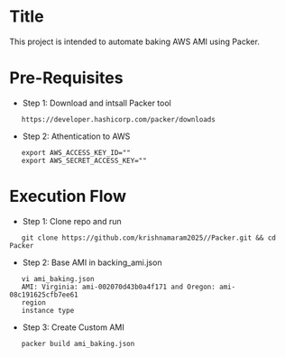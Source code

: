 # Title
This project is intended to automate baking AWS AMI using Packer.

# Pre-Requisites
* Step 1: Download and intsall Packer tool
```
   https://developer.hashicorp.com/packer/downloads
```
* Step 2: Athentication to AWS
```
   export AWS_ACCESS_KEY_ID=""
   export AWS_SECRET_ACCESS_KEY=""
```

# Execution Flow
* Step 1: Clone repo and run 
```
   git clone https://github.com/krishnamaram2025//Packer.git && cd Packer
```
* Step 2: Base AMI in backing_ami.json 
```
   vi ami_baking.json
   AMI: Virginia: ami-002070d43b0a4f171 and Oregon: ami-08c191625cfb7ee61
   region
   instance type

```
* Step 3: Create Custom AMI
```
   packer build ami_baking.json
```
